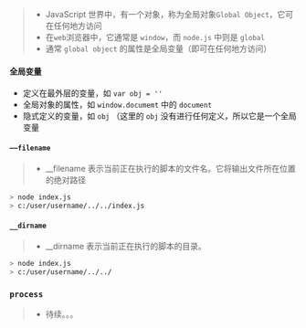 
> * JavaScript 世界中，有一个对象，称为全局对象`Global Object`，它可在任何地方访问
> * 在`web`浏览器中，它通常是 `window`，而 `node.js` 中则是 `global`
> * 通常 `global object` 的属性是全局变量（即可在任何地方访问）


#### 全局变量

* 定义在最外层的变量，如 `var obj = ''`
* 全局对象的属性，如 `window.documemt` 中的 `document`
* 隐式定义的变量，如 `obj` （这里的 `obj` 没有进行任何定义，所以它是一个全局变量

#### `——filename`

> * __filename 表示当前正在执行的脚本的文件名。它将输出文件所在位置的绝对路径

```bash
> node index.js
> c:/user/username/../../index.js
```

#### `__dirname`

> * __dirname 表示当前正在执行的脚本的目录。

```bash
> node index.js
> c:/user/username/../../
```

### `process`

> * 待续。。。

